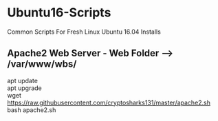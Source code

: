 # Ubuntu16-Scripts
Common Scripts For Fresh Linux Ubuntu 16.04 Installs

## Apache2 Web Server - Web Folder --> /var/www/wbs/
apt update  
apt upgrade  
wget https://raw.githubusercontent.com/cryptosharks131/master/apache2.sh  
bash apache2.sh  
